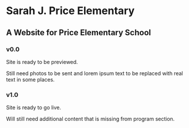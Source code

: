 # Sarah J. Price Elementary

## A Website for Price Elementary School

### v0.0
Site is ready to be previewed.

Still need photos to be sent and lorem ipsum text to be replaced with real text in some places.

### v1.0
Site is ready to go live.

Will still need additional content that is missing from program section.
